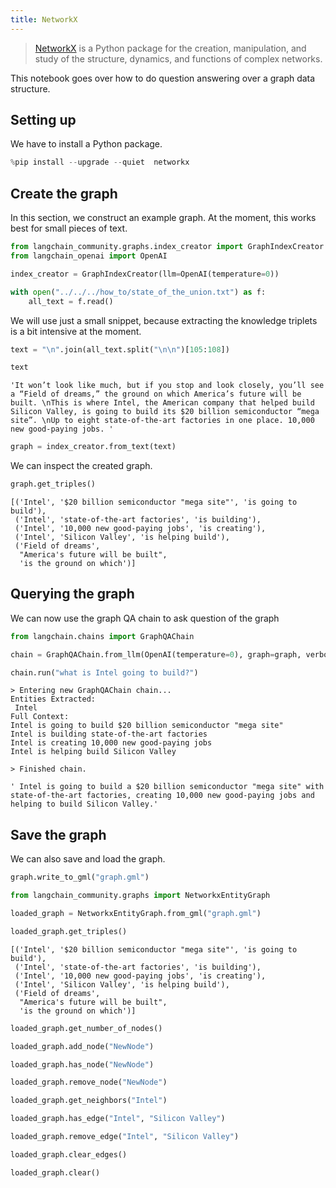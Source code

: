 ```yaml
---
title: NetworkX
---
```


>[NetworkX](https://networkx.org/) is a Python package for the creation, manipulation, and study of the structure, dynamics, and functions of complex networks.

This notebook goes over how to do question answering over a graph data structure.

## Setting up

We have to install a Python package.

```python
%pip install --upgrade --quiet  networkx
```

## Create the graph

In this section, we construct an example graph. At the moment, this works best for small pieces of text.

```python
from langchain_community.graphs.index_creator import GraphIndexCreator
from langchain_openai import OpenAI
```

```python
index_creator = GraphIndexCreator(llm=OpenAI(temperature=0))
```

```python
with open("../../../how_to/state_of_the_union.txt") as f:
    all_text = f.read()
```

We will use just a small snippet, because extracting the knowledge triplets is a bit intensive at the moment.

```python
text = "\n".join(all_text.split("\n\n")[105:108])
```

```python
text
```

```output
'It won’t look like much, but if you stop and look closely, you’ll see a “Field of dreams,” the ground on which America’s future will be built. \nThis is where Intel, the American company that helped build Silicon Valley, is going to build its $20 billion semiconductor “mega site”. \nUp to eight state-of-the-art factories in one place. 10,000 new good-paying jobs. '
```

```python
graph = index_creator.from_text(text)
```

We can inspect the created graph.

```python
graph.get_triples()
```

```output
[('Intel', '$20 billion semiconductor "mega site"', 'is going to build'),
 ('Intel', 'state-of-the-art factories', 'is building'),
 ('Intel', '10,000 new good-paying jobs', 'is creating'),
 ('Intel', 'Silicon Valley', 'is helping build'),
 ('Field of dreams',
  "America's future will be built",
  'is the ground on which')]
```

## Querying the graph

We can now use the graph QA chain to ask question of the graph

```python
from langchain.chains import GraphQAChain
```

```python
chain = GraphQAChain.from_llm(OpenAI(temperature=0), graph=graph, verbose=True)
```

```python
chain.run("what is Intel going to build?")
```

```output
> Entering new GraphQAChain chain...
Entities Extracted:
 Intel
Full Context:
Intel is going to build $20 billion semiconductor "mega site"
Intel is building state-of-the-art factories
Intel is creating 10,000 new good-paying jobs
Intel is helping build Silicon Valley

> Finished chain.
```

```output
' Intel is going to build a $20 billion semiconductor "mega site" with state-of-the-art factories, creating 10,000 new good-paying jobs and helping to build Silicon Valley.'
```

## Save the graph

We can also save and load the graph.

```python
graph.write_to_gml("graph.gml")
```

```python
from langchain_community.graphs import NetworkxEntityGraph
```

```python
loaded_graph = NetworkxEntityGraph.from_gml("graph.gml")
```

```python
loaded_graph.get_triples()
```

```output
[('Intel', '$20 billion semiconductor "mega site"', 'is going to build'),
 ('Intel', 'state-of-the-art factories', 'is building'),
 ('Intel', '10,000 new good-paying jobs', 'is creating'),
 ('Intel', 'Silicon Valley', 'is helping build'),
 ('Field of dreams',
  "America's future will be built",
  'is the ground on which')]
```

```python
loaded_graph.get_number_of_nodes()
```

```python
loaded_graph.add_node("NewNode")
```

```python
loaded_graph.has_node("NewNode")
```

```python
loaded_graph.remove_node("NewNode")
```

```python
loaded_graph.get_neighbors("Intel")
```

```python
loaded_graph.has_edge("Intel", "Silicon Valley")
```

```python
loaded_graph.remove_edge("Intel", "Silicon Valley")
```

```python
loaded_graph.clear_edges()
```

```python
loaded_graph.clear()
```
